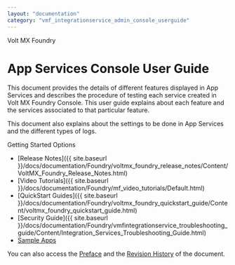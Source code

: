 ```yaml
---
layout: "documentation"
category: "vmf_integrationservice_admin_console_userguide"
---
```

                     

Volt MX  Foundry

App Services Console User Guide
===============================

This document provides the details of different features displayed in App Services and describes the procedure of testing each service created in Volt MX Foundry Console. This user guide explains about each feature and the services associated to that particular feature.

This document also explains about the settings to be done in App Services and the different types of logs.

Getting Started Options

*   [Release Notes]({{ site.baseurl }}/docs/documentation/Foundry/voltmx_foundry_release_notes/Content/VoltMX_Foundry_Release_Notes.html)
*   [Video Tutorials]({{ site.baseurl }}/docs/documentation/Foundry/mf_video_tutorials/Default.html)
*   [QuickStart Guides]({{ site.baseurl }}/docs/documentation/Foundry/voltmx_foundry_quickstart_guide/Content/voltmx_foundry_quickstart_guide.html)
*   [Security Guide]({{ site.baseurl }}/docs/documentation/Foundry/vmfintegrationservice_troubleshooting_guide/Content/Integration_Services_Troubleshooting_Guide.html)
*   [Sample Apps](https://github.com/voltmx/)

You can also access the [Preface](Overview.html) and the [Revision History](Revision_History.html) of the document.
